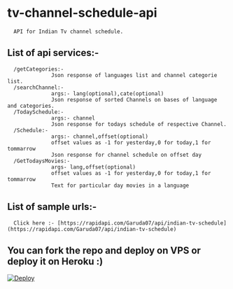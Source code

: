 # tv-channel-schedule-api
      API for Indian Tv channel schedule.

## List of api services:-
      /getCategories:-  
                  Json response of languages list and channel categorie list.
      /searchChannel:- 
                  args:- lang(optional),cate(optional)
                  Json response of sorted Channels on bases of language and categories.
      /TodaySchedule:-
                  args:- channel
                  Json response for todays schedule of respective Channel.
      /Schedule:-
                  args:- channel,offset(optional)
                  offset values as -1 for yesterday,0 for today,1 for tommarrow
                  Json response for channel schedule on offset day
      /GetTodaysMovies:-
                  args- lang,offset(optional)
                  offset values as -1 for yesterday,0 for today,1 for tommarrow
                  Text for particular day movies in a language

## List of sample urls:-
      Click here :- [https://rapidapi.com/Garuda07/api/indian-tv-schedule](https://rapidapi.com/Garuda07/api/indian-tv-schedule)
      

## You can fork the repo and deploy on VPS or deploy it on Heroku :)  
[![Deploy](https://www.herokucdn.com/deploy/button.svg)](https://heroku.com/deploy?template=https://github.com/datta07/tv-channel-schedule-api/tree/master)

